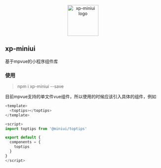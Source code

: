 
<p align="center"><img width="100" src="https://ws4.sinaimg.cn/large/006tNc79gy1fqel9fd0qyj30e80e8gmb.jpg" alt="xp-miniui logo"></p>

## xp-miniui

基于mpvue的小程序组件库

### 使用

> npm i xp-miniui --save

目前mpvue支持的单文件vue组件，所以使用的时候应该引入具体的组件，例如

```js
<template>
  <toptips></toptips>
</template>

<script>
import toptips from '@miniui/toptips'

export default {
  components = {
    toptips
  }
}
</script>
```
